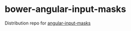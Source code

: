# bower-angular-input-masks
Distribution repo for [angular-input-masks](https://github.com/assisrafael/angular-input-masks)
